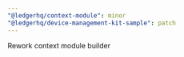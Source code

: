 ```yaml
---
"@ledgerhq/context-module": minor
"@ledgerhq/device-management-kit-sample": patch
---
```


Rework context module builder
